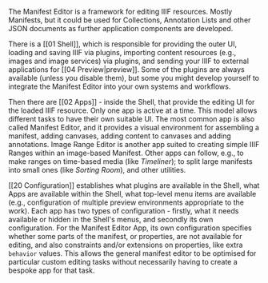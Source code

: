 The Manifest Editor is a framework for editing IIIF resources. Mostly Manifests, but it could be used for Collections, Annotation Lists and other JSON documents as further application components are developed.

There is a [[01 Shell]], which is responsible for providing the outer UI, loading and saving IIIF via plugins, importing content resources (e.g., images and image services) via plugins, and sending your IIIF to external applications for [[04 Preview|preview]]. Some of the plugins are always available (unless you disable them), but some you might develop yourself to integrate the Manifest Editor into your own systems and workflows. 

Then there are [[02 Apps]] - inside the Shell, that provide the editing UI for the loaded IIIF resource. Only one app is active at a time. This model allows different tasks to have their own suitable UI. The most common app is also called Manifest Editor, and it provides a visual environment for assembling a manifest, adding canvases, adding content to canvases and adding annotations. Image Range Editor is another app suited to creating simple IIIF Ranges within an image-based Manifest. Other apps can follow, e.g., to make ranges on time-based media (like _Timeliner_); to split large manifests into small ones (like _Sorting Room_), and other utilities.

[[20 Configuration]] establishes what plugins are available in the Shell, what Apps are available within the Shell, what top-level menu items are available (e.g., configuration of multiple preview environments appropriate to the work). Each app has two types of configuration - firstly, what it needs available or hidden in the Shell's menus, and secondly its own configuration. For the Manifest Editor App, its own configuration specifies whether some parts of the manifest, or properties, are not available for editing, and also constraints and/or extensions on properties, like extra `behavior` values. This allows the general manifest editor to be optimised for particular custom editing tasks without necessarily having to create a bespoke app for that task.

